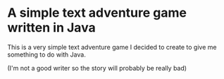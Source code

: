 # A simple text adventure game written in Java

This is a very simple text adventure game I decided to create to give me something to do with Java.


(I'm not a good writer so the story will probably be really bad)